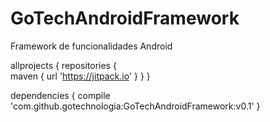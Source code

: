 # GoTechAndroidFramework

Framework de funcionalidades Android

  allprojects {
		repositories {	
			maven { url 'https://jitpack.io' }
		}
	}

  dependencies {
	        compile 'com.github.gotechnologia:GoTechAndroidFramework:v0.1'
	}
